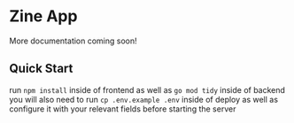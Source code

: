 # Zine App

More documentation coming soon!

## Quick Start

run `npm install` inside of frontend as well as `go mod tidy` inside of backend
you will also need to run `cp .env.example .env` inside of deploy as well as
configure it with your relevant fields before starting the server
